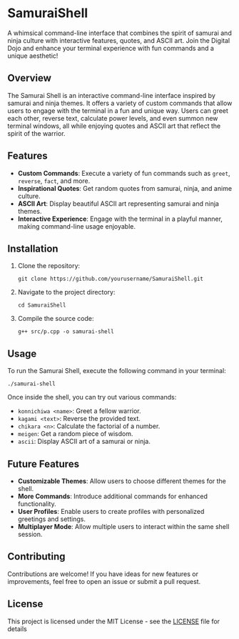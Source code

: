 # SamuraiShell

A whimsical command-line interface that combines the spirit of samurai and ninja culture with interactive features, quotes, and ASCII art. Join the Digital Dojo and enhance your terminal experience with fun commands and a unique aesthetic!

## Overview

The Samurai Shell is an interactive command-line interface inspired by samurai and ninja themes. It offers a variety of custom commands that allow users to engage with the terminal in a fun and unique way. Users can greet each other, reverse text, calculate power levels, and even summon new terminal windows, all while enjoying quotes and ASCII art that reflect the spirit of the warrior.

## Features

- **Custom Commands**: Execute a variety of fun commands such as `greet`, `reverse`, `fact`, and more.
- **Inspirational Quotes**: Get random quotes from samurai, ninja, and anime culture.
- **ASCII Art**: Display beautiful ASCII art representing samurai and ninja themes.
- **Interactive Experience**: Engage with the terminal in a playful manner, making command-line usage enjoyable.

## Installation

1. Clone the repository:
   ```
   git clone https://github.com/yourusername/SamuraiShell.git
   ```
2. Navigate to the project directory:
   ```
   cd SamuraiShell
   ```
3. Compile the source code:
   ```
   g++ src/p.cpp -o samurai-shell
   ```

## Usage

To run the Samurai Shell, execute the following command in your terminal:
```
./samurai-shell
```

Once inside the shell, you can try out various commands:

- `konnichiwa <name>`: Greet a fellow warrior.
- `kagami <text>`: Reverse the provided text.
- `chikara <n>`: Calculate the factorial of a number.
- `meigen`: Get a random piece of wisdom.
- `ascii`: Display ASCII art of a samurai or ninja.

## Future Features

- **Customizable Themes**: Allow users to choose different themes for the shell.
- **More Commands**: Introduce additional commands for enhanced functionality.
- **User Profiles**: Enable users to create profiles with personalized greetings and settings.
- **Multiplayer Mode**: Allow multiple users to interact within the same shell session.

## Contributing

Contributions are welcome! If you have ideas for new features or improvements, feel free to open an issue or submit a pull request.

## License

This project is licensed under the MIT License - see the [LICENSE](LICENSE) file for details
